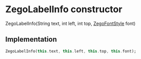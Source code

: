 


# ZegoLabelInfo constructor







ZegoLabelInfo(String text, int left, int top, [ZegoFontStyle](../../zego_uikit_prebuilt_live_audio_room/ZegoFontStyle-class.md) font)





## Implementation

```dart
ZegoLabelInfo(this.text, this.left, this.top, this.font);
```








